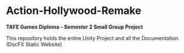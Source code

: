 # Action-Hollywood-Remake
**TAFE Games Diploma - Semester 2 Small Group Project**

This repository holds the entire Unity Project and all the Documentation (DocFX Static Website)
